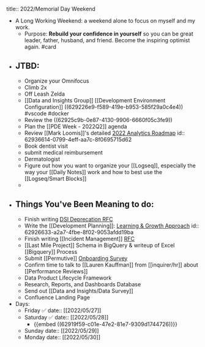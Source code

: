 title:: 2022/Memorial Day Weekend

- A Long Working Weekend: a weekend alone to focus on myself and my work.
	- Purpose: **Rebuild your confidence in yourself** so you can be great leader, father, husband, and friend. Become the inspiring optimist again. #card
- ## JTBD:
	- Organize your Omnifocus
	- Climb 2x
	- Off Leash Zelda
	- [[Data and Insights Group]] [[Development Environment Configuration]] ((629226e9-f589-419e-b953-585f29a0c4e4)) #vscode #docker
	- Review the ((62925c9b-0e87-4130-9906-6660f05c3fe9))
	- Plan the [[PDE Week - 2022Q2]] agenda
	- Review [[Mark Loomis]]'s detailed [2022 Analytics Roadmap](https://docs.google.com/spreadsheets/d/1UTmi7Kc6XeynqiyhuPz3ti_TKVZGRiaij7GMqqkiDro/edit?usp=sharing)
	  id:: 62936614-0799-4eff-aa7c-8f0695715d62
	- Book dentist visit
	- submit medical reimbursement
	- Dermatologist
	- Figure out how you want to organize your [[Logseq]], especially the way your [[Daily Notes]] work and how to best use the [[Logseq/Smart Blocks]]
	-
- ## Things You've Been Meaning to do:
	- Finish writing [DSI Deprecation RFC](https://docs.google.com/document/d/1tc9SYMbwR1QBo81V2K9wl1HOW2QMBnPnaM21izQmt0Y/edit?usp=sharing)
	- Write the [[Development Planning]]: [Learning & Growth Approach](https://inquirer.atlassian.net/wiki/spaces/DATAINSIGHTS/pages/1953824802/Learning+Growth)
	  id:: 62926633-a2a7-4fbe-8f02-9053afdd19ba
	- Finish writing [[Incident Management]] [RFC](https://docs.google.com/document/d/1MTFScPfLHSxzx2TFBuIbHpSQsVC6exIMtG0kZBV93tY/edit#)
	- [[Last Mile Project]] Schema in BigQuery & writeup of Excel [[Bigquery]] Process
	- Submit [[Permutive]] [Onboarding Survey](https://docs.google.com/document/d/1saLop9ihnJ16ozIyc1SwimklkDREBnuaIs6r6O6QdZw/edit?usp=sharing)
	- Confirm time to talk to [[Lauren Kauffman]]  from [[inquirer/hr]] about [[Performance Reviews]]
	- Data Product Lifecycle Framework
	- Research, Reports, and Dashboards Database
	- Send out [[Data and Insights/Data Survey]]
	- Confluence Landing Page
- Days:
	- Friday ✅
	  date:: [[2022/05/27]]
	- Saturday ✅
	  date:: [[2022/05/28]]
		- {{embed ((62919f59-c01e-47e2-81e7-9309d1744726))}}
	- Sunday
	  date:: [[2022/05/29]]
	- Monday
	  date:: [[2022/05/30]]